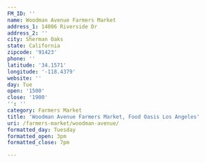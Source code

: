 ```yaml
---
FM_ID: ''
name: Woodman Avenue Farmers Market
address_1: 14006 Riverside Dr
address_2: ''
city: Sherman Oaks
state: California
zipcode: '91423'
phone: ''
latitude: '34.1571'
longitude: '-118.4379'
website: ''
day: Tue
open: '1500'
close: '1900'
'': ''
category: Farmers Market
title: 'Woodman Avenue Farmers Market, Food Oasis Los Angeles'
uri: /farmers-market/woodman-avenue/
formatted_day: Tuesday
formatted_open: 3pm
formatted_close: 7pm

---
```

